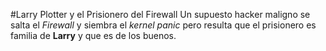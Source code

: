 #Larry Plotter y el Prisionero del Firewall
Un supuesto hacker maligno se salta el *Firewall* y siembra el *kernel panic*
pero resulta que el prisionero es familia de **Larry** y que es de los buenos.

